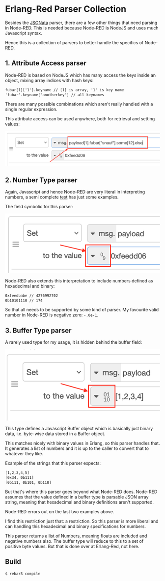 Erlang-Red Parser Collection
=====

Besides the [JSONata](https://github.com/gorenje/erlang-red-jsonata) parser, there are a few other things that need parsing in Node-RED. This is needed because Node-RED is NodeJS and uses much Javascript syntax.

Hence this is a collection of parsers to better handle the specifics of Node-RED.

## 1. Attribute Access parser

Node-RED is based on NodeJS which has many access the keys inside an object, mixing array indices with hash keys:

    fubar[1]['1'].keyname // [1] is array, '1' is key name
    'fubar'.keyname["anotherkey"] // all keynames

There are many possible combinations which aren't really handled with a single regular expression.

This attribute access can be used anywhere, both for retrieval and setting values:

![attribute acce](.images/attributeaccess.png)

## 2. Number Type parser

Again, Javascript and hence Node-RED are very literal in interpreting numbers, a semi complete [test](https://flows.red-erik.org/f/fb50bac16667fc54) has just some examples.

The field symbolic for this parser:

![number field](.images/numberfieldsymblic.png)

Node-RED also extends this interpretation to include numbers defined as hexadecimal and binary:

    0xfeedbabe // 4276992702
    0b10101110 // 174

So that all needs to be supported by some kind of parser. My favourite valid number in Node-RED is negative zero: `-.0e-1`.

## 3. Buffer Type parser

A rarely used type for my usage, it is hidden behind the buffer field:

![buffer field symbolic](.images/bufferfieldsymbolic.png)

This type defines a Javascript Buffer object which is basically just binary data, i.e. byte-wise data stored in a Buffer object.

This matches nicely with binary values in Erlang, so this parser handles that. It generates a list of numbers and it is up to the caller to convert that to whatever they like.

Example of the strings that this parser expects:

    [1,2,3,4,5]
    [0x34, 0b111]
    [0b111, 0b101, 0b110]

But that's where this parser goes beyond what Node-RED does. Node-RED assumes that the value defined in a buffer type is parsable JSON array string, meaning that hexadecimal and binary definitions aren't supported.

Node-RED errors out on the last two examples above.

I find this restriction just that: a restriction. So this parser is more liberal and can handling this hexadecimal and binary specifications for numbers.

This parser returns a list of Numbers, meaning floats are included and negative numbers also. The buffer type will reduce to this to a set of positive byte values. But that is done over at Erlang-Red, not here.


Build
-----

    $ rebar3 compile
